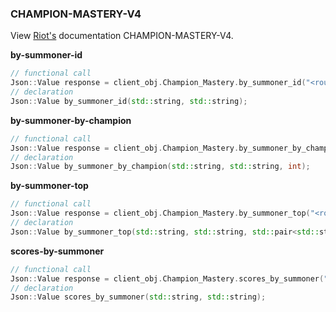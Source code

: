 ### CHAMPION-MASTERY-V4

View [Riot's](https://developer.riotgames.com/apis#champion-mastery-v4) documentation CHAMPION-MASTERY-V4.

**by-summoner-id**
```cpp
// functional call
Json::Value response = client_obj.Champion_Mastery.by_summoner_id("<routing>", "<summoner-id>");
// declaration
Json::Value by_summoner_id(std::string, std::string);
```
**by-summoner-by-champion**
```cpp
// functional call
Json::Value response = client_obj.Champion_Mastery.by_summoner_by_champion("<routing>", "<summoner-id>", <champion-id>);
// declaration
Json::Value by_summoner_by_champion(std::string, std::string, int);
```
**by-summoner-top**
```cpp
// functional call
Json::Value response = client_obj.Champion_Mastery.by_summoner_top("<routing>", "<summoner-id>", {"count", <count>});
// declaration
Json::Value by_summoner_top(std::string, std::string, std::pair<std::string>, int);
```
**scores-by-summoner**
```cpp
// functional call
Json::Value response = client_obj.Champion_Mastery.scores_by_summoner("<routing>", "<summoner-id>")
// declaration
Json::Value scores_by_summoner(std::string, std::string);
```
```
